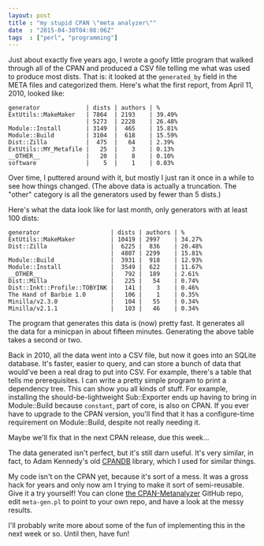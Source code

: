 ```yaml
---
layout: post
title : "my stupid CPAN \"meta analyzer\""
date  : "2015-04-30T04:08:06Z"
tags  : ["perl", "programming"]
---
```

Just about exactly five years ago, I wrote a goofy little program that walked
through all of the CPAN and produced a CSV file telling me what was used to
produce most dists.  That is: it looked at the `generated_by` field in the META
files and categorized them.  Here's what the first report, from April 11, 2010,
looked like:

```
generator             | dists | authors | %
ExtUtils::MakeMaker   | 7864  | 2193    | 39.49%
                      | 5273  | 2228    | 26.48%
Module::Install       | 3149  |  465    | 15.81%
Module::Build         | 3104  |  618    | 15.59%
Dist::Zilla           |  475  |   64    | 2.39%
ExtUtils::MY_Metafile |   25  |    3    | 0.13%
__OTHER__             |   20  |    8    | 0.10%
software              |    5  |    1    | 0.03%
```

Over time, I puttered around with it, but mostly I just ran it once in a while
to see how things changed.  (The above data is actually a truncation.  The
"other" category is all the generators used by fewer than 5 dists.)

Here's what the data look like for last month, only generators with at least
100 dists:

```
generator                    | dists | authors | %
ExtUtils::MakeMaker          | 10419 | 2997    | 34.27%
Dist::Zilla                  |  6225 |  836    | 20.48%
                             |  4807 | 2299    | 15.81%
Module::Build                |  3931 |  918    | 12.93%
Module::Install              |  3549 |  622    | 11.67%
__OTHER__                    |   792 |  189    | 2.61%
Dist::Milla                  |   225 |   54    | 0.74%
Dist::Inkt::Profile::TOBYINK |   141 |    3    | 0.46%
The Hand of Barbie 1.0       |   106 |    1    | 0.35%
Minilla/v2.3.0               |   104 |   55    | 0.34%
Minilla/v2.1.1               |   103 |   46    | 0.34%
```

The program that generates this data is (now) pretty fast.  It generates all
the data for a minicpan in about fifteen minutes.  Generating the above table
takes a second or two.

Back in 2010, all the data went into a CSV file, but now it goes into an SQLite
database.  It's faster, easier to query, and can store a bunch of data that
would've been a real drag to put into CSV.  For example, there's a table that
tells me prerequisites.  I can write a pretty simple program to print a
dependency tree.  This can show you all kinds of stuff.  For example,
installing the should-be-lightweight Sub::Exporter ends up having to bring in
Module::Build because `constant`, part of core, is also on CPAN.  If you ever
have to upgrade to the CPAN version, you'll find that it has a configure-time
requirement on Module::Build, despite not really needing it.

Maybe we'll fix that in the next CPAN release, due this week...

The data generated isn't perfect, but it's still darn useful.  It's very
similar, in fact, to Adam Kennedy's old
[CPANDB](https://metacpan.org/pod/distribution/CPANDB/lib/CPANDB.pod) library,
which I used for similar things.

My code isn't on the CPAN yet, because it's sort of a mess.  It was a gross
hack for years and only now am I trying to make it sort of semi-reusable.  Give
it a try yourself!  You can clone [the
CPAN-Metanalyzer](https://github.com/rjbs/CPAN-Analyzer) GitHub repo, edit
`meta-gen.pl` to point to your own repo, and have a look at the messy results.

I'll probably write more about some of the fun of implementing this in the next
week or so.  Until then, have fun!

